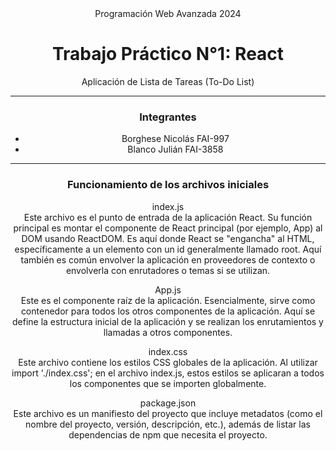 <div align="center">
Programación Web Avanzada 2024

<h1>Trabajo Práctico N°1: React</h1>
Aplicación de Lista de Tareas (To-Do List)
<div>

---

<h3>Integrantes</h3>

- Borghese Nicolás FAI-997
- Blanco Julián FAI-3858

---

<h3>Funcionamiento de los archivos iniciales</h3>

index.js<br>
Este archivo es el punto de entrada de la aplicación React. Su función principal es montar el componente de React principal (por ejemplo, App) al DOM usando ReactDOM. Es aquí donde React se "engancha" al HTML, específicamente a un elemento con un id generalmente llamado root. Aquí también es común envolver la aplicación en proveedores de contexto o envolverla con enrutadores o temas si se utilizan.

App.js<br>
Este es el componente raíz de la aplicación. Esencialmente, sirve como contenedor para todos los otros componentes de la aplicación. Aquí se define la estructura inicial de la aplicación y se realizan los enrutamientos y llamadas a otros componentes.

index.css<br>
Este archivo contiene los estilos CSS globales de la aplicación. Al utilizar import './index.css'; en el archivo index.js, estos estilos se aplicaran a todos los componentes que se importen globalmente.

package.json<br>
Este archivo es un manifiesto del proyecto que incluye metadatos (como el nombre del proyecto, versión, descripción, etc.), además de listar las dependencias de npm que necesita el proyecto.

